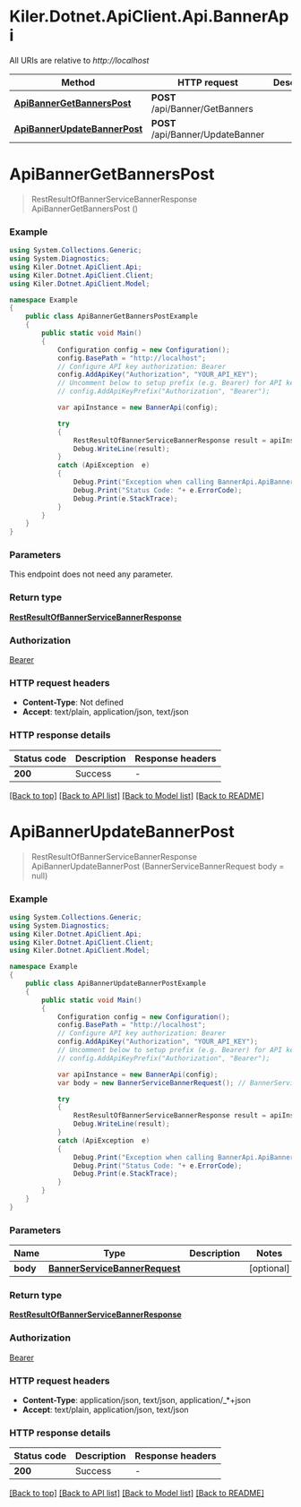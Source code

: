 # Kiler.Dotnet.ApiClient.Api.BannerApi

All URIs are relative to *http://localhost*

Method | HTTP request | Description
------------- | ------------- | -------------
[**ApiBannerGetBannersPost**](BannerApi.md#apibannergetbannerspost) | **POST** /api/Banner/GetBanners | 
[**ApiBannerUpdateBannerPost**](BannerApi.md#apibannerupdatebannerpost) | **POST** /api/Banner/UpdateBanner | 


<a name="apibannergetbannerspost"></a>
# **ApiBannerGetBannersPost**
> RestResultOfBannerServiceBannerResponse ApiBannerGetBannersPost ()



### Example
```csharp
using System.Collections.Generic;
using System.Diagnostics;
using Kiler.Dotnet.ApiClient.Api;
using Kiler.Dotnet.ApiClient.Client;
using Kiler.Dotnet.ApiClient.Model;

namespace Example
{
    public class ApiBannerGetBannersPostExample
    {
        public static void Main()
        {
            Configuration config = new Configuration();
            config.BasePath = "http://localhost";
            // Configure API key authorization: Bearer
            config.AddApiKey("Authorization", "YOUR_API_KEY");
            // Uncomment below to setup prefix (e.g. Bearer) for API key, if needed
            // config.AddApiKeyPrefix("Authorization", "Bearer");

            var apiInstance = new BannerApi(config);

            try
            {
                RestResultOfBannerServiceBannerResponse result = apiInstance.ApiBannerGetBannersPost();
                Debug.WriteLine(result);
            }
            catch (ApiException  e)
            {
                Debug.Print("Exception when calling BannerApi.ApiBannerGetBannersPost: " + e.Message );
                Debug.Print("Status Code: "+ e.ErrorCode);
                Debug.Print(e.StackTrace);
            }
        }
    }
}
```

### Parameters
This endpoint does not need any parameter.

### Return type

[**RestResultOfBannerServiceBannerResponse**](RestResultOfBannerServiceBannerResponse.md)

### Authorization

[Bearer](../README.md#Bearer)

### HTTP request headers

 - **Content-Type**: Not defined
 - **Accept**: text/plain, application/json, text/json


### HTTP response details
| Status code | Description | Response headers |
|-------------|-------------|------------------|
| **200** | Success |  -  |

[[Back to top]](#) [[Back to API list]](../README.md#documentation-for-api-endpoints) [[Back to Model list]](../README.md#documentation-for-models) [[Back to README]](../README.md)

<a name="apibannerupdatebannerpost"></a>
# **ApiBannerUpdateBannerPost**
> RestResultOfBannerServiceBannerResponse ApiBannerUpdateBannerPost (BannerServiceBannerRequest body = null)



### Example
```csharp
using System.Collections.Generic;
using System.Diagnostics;
using Kiler.Dotnet.ApiClient.Api;
using Kiler.Dotnet.ApiClient.Client;
using Kiler.Dotnet.ApiClient.Model;

namespace Example
{
    public class ApiBannerUpdateBannerPostExample
    {
        public static void Main()
        {
            Configuration config = new Configuration();
            config.BasePath = "http://localhost";
            // Configure API key authorization: Bearer
            config.AddApiKey("Authorization", "YOUR_API_KEY");
            // Uncomment below to setup prefix (e.g. Bearer) for API key, if needed
            // config.AddApiKeyPrefix("Authorization", "Bearer");

            var apiInstance = new BannerApi(config);
            var body = new BannerServiceBannerRequest(); // BannerServiceBannerRequest |  (optional) 

            try
            {
                RestResultOfBannerServiceBannerResponse result = apiInstance.ApiBannerUpdateBannerPost(body);
                Debug.WriteLine(result);
            }
            catch (ApiException  e)
            {
                Debug.Print("Exception when calling BannerApi.ApiBannerUpdateBannerPost: " + e.Message );
                Debug.Print("Status Code: "+ e.ErrorCode);
                Debug.Print(e.StackTrace);
            }
        }
    }
}
```

### Parameters

Name | Type | Description  | Notes
------------- | ------------- | ------------- | -------------
 **body** | [**BannerServiceBannerRequest**](BannerServiceBannerRequest.md)|  | [optional] 

### Return type

[**RestResultOfBannerServiceBannerResponse**](RestResultOfBannerServiceBannerResponse.md)

### Authorization

[Bearer](../README.md#Bearer)

### HTTP request headers

 - **Content-Type**: application/json, text/json, application/_*+json
 - **Accept**: text/plain, application/json, text/json


### HTTP response details
| Status code | Description | Response headers |
|-------------|-------------|------------------|
| **200** | Success |  -  |

[[Back to top]](#) [[Back to API list]](../README.md#documentation-for-api-endpoints) [[Back to Model list]](../README.md#documentation-for-models) [[Back to README]](../README.md)

